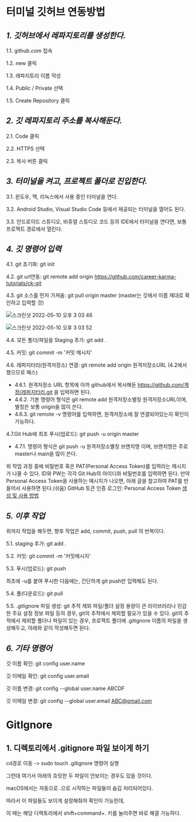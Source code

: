 # 터미널 깃허브 연동방법
## _1. 깃허브에서 레파지토리를 생성한다._
1.1. github.com 접속

1.2. new 클릭

1.3. 레파지토리 이름 작성

1.4. Public / Private 선택

1.5. Create Repository 클릭

## _2. 깃 레파지토리 주소를 복사해둔다._
2.1. Code 클릭

2.2. HTTPS 선택

2.3. 복사 버튼 클릭

## _3. 터미널을 켜고, 프로젝트 폴더로 진입한다._
3.1. 윈도우, 맥, 리눅스에서 사용 중인 터미널을 연다.

3.2. Android Studio, Visual Studio Code 등에서 제공되는 터미널을 열어도 된다.

3.3. 안드로이드 스튜디오, 비쥬얼 스튜디오 코드 등의 IDE에서 터미널을 연다면, 보통 프로젝트 경로에서 열린다.

## _4. 깃 명령어 입력_
4.1. git 초기화:  git init 

4.2. git url연동: git remote add origin https://github.com/career-karma-tutorials/ck-git

4.3. git 소스를 먼저 가져옴: git pull origin master (master는 깃에서 이름 제대로 확인하고 입력할 것)

![스크린샷 2022-05-10 오후 3 03 46](https://user-images.githubusercontent.com/46097621/167559475-27665717-71ad-498b-abf7-86c6819c7eb5.png)

![스크린샷 2022-05-10 오후 3 03 52](https://user-images.githubusercontent.com/46097621/167559491-c9ffe937-71c2-48ae-aab6-656835b2b392.png)
     
4.4. 모든 폴더/파일을 Staging 추가:  git add . 

4.5. 커밋:  git commit -m '커밋 메시지' 

4.6. 레퍼지터리(원격저장소) 연결:  git remote add origin 원격저장소URL (4.2에서 했으므로 패스)
- 4.6.1. 원격저장소 URL 항목에 아까 github에서 복사해둔 https://github.com/계정/레퍼지터리.git 을 입력하면 된다.
- 4.6.2. 기본 명령어 형식은 git remote add 원격저장소별칭 원격저장소URL이며, 별칭은 보통 origin을 많이 쓴다.
- 4.6.3. git remote -v 명령어를 입력하면, 원격저장소에 잘 연결되어있는지 확인이 가능하다.

4.7.Git Hub에 최초 푸시(업로드):  git push -u origin master
- 4.7.1. 명령어 형식은 git push -u 원격저장소별칭 브랜치명 이며, 브랜치명은 주로 master나 main을 많이 쓴다.

위 작업 과정 중에 비밀번호 혹은 PAT(Personal Access Token)를 입력라는 메시지가 나올 수 있다.
ID와 PW는 각각 Git Hub의 아이디와 비밀번호를 입력하면 된다.
만약 Personal Access Token을 사용하는 메시지가 나오면, 아래 글을 참고하여 PAT를 만들어서 사용하면 된다.(쉬움)
GitHub 토큰 인증 로그인: Personal Access Token [생성 및 사용 방법][gitToken]

## _5. 이후 작업_
위까지 작업을 해두면, 향후 작업은 add, commit, push, pull 의 반복이다.

5.1. staging 추가:  git add .

5.2. 커밋: git commit -m '커밋메시지'

5.3. 푸시(업로드): git push

최초에 -u를 붙여 푸시한 다음에는, 간단하게 git push만 입력해도 된다.

5.4. 풀(다운로드): git pull

5.5. .gitignore 파일 생성: git 추적 제외 파일/폴더 설정
용량이 큰 라이브러리나 민감한 주요 설정 정보 파일 등의 경우, git의 추적에서 제외할 필요가 있을 수 있다.
git의 추적에서 제외할 폴더나 파일이 있는 경우,
프로젝트 폴더에 .gitignore 이름의 파일을 생성해두고, 아래와 같이 작성해두면 된다.

[//]: # (These are reference links used in the body of this note and get stripped out when the markdown processor does its job. There is no need to format nicely because it shouldn't be seen. Thanks SO - http://stackoverflow.com/questions/4823468/store-comments-in-markdown-syntax)
   [gitToken]: <https://curryyou.tistory.com/344>

## _6. 기타 명령어_

깃 이름 확인: git config user.name

깃 이메일 확인: git config user.email

깃 이름 변경: git config --global user.name ABCDF

깃 이메일 변경: git config --global user.email ABC@gmail.com

# GitIgnore

## 1. 디렉토리에서 .gitignore 파일 보이게 하기

cd경로 이동 -> sudo touch .gitignore 명령어 실행

그런데 여기서 아래의 흐릿한 두 파일이 안보이는 경우도 있을 것이다. 

macOS에서는 자동으로 .으로 시작하는 파일들이 숨김 처리되어있다.

따라서 이 파일들도 보이게 설정해줘야 확인이 가능한데,

이 때는 해당 디렉토리에서 shift+command+. 키를 눌러주면 바로 해결 가능하다.

